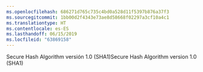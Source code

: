 ```yaml
---
ms.openlocfilehash: 686271d765c735c4bd0a528d11f5397b876a37f3
ms.sourcegitcommit: 1bb00d2f4343e73ae8d58668f02297a3cf10a4c1
ms.translationtype: HT
ms.contentlocale: es-ES
ms.lasthandoff: 06/15/2019
ms.locfileid: "63869158"
---
```

<span data-ttu-id="ccf33-101">Secure Hash Algorithm versión 1.0 (SHA1)</span><span class="sxs-lookup"><span data-stu-id="ccf33-101">Secure Hash Algorithm version 1.0 (SHA1)</span></span>